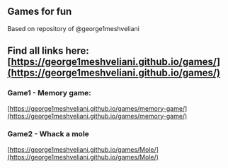 ## Games for fun 

Based on repository of @george1meshveliani

## Find all links here: [https://george1meshveliani.github.io/games/](https://george1meshveliani.github.io/games/)

### Game1 - Memory game:

[https://george1meshveliani.github.io/games/memory-game/](https://george1meshveliani.github.io/games/memory-game/)


### Game2 - Whack a mole

[https://george1meshveliani.github.io/games/Mole/](https://george1meshveliani.github.io/games/Mole/)
